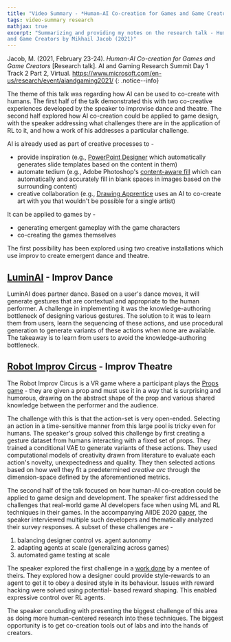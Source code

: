 ```yaml
---
title: "Video Summary - *Human-AI Co-creation for Games and Game Creators* by Mikhail Jacob (2021)"
tags: video-summary research
mathjax: true
excerpt: "Summarizing and providing my notes on the research talk - Human-AI Co-creation for Games
and Game Creators by Mikhail Jacob (2021)"
---
```


Jacob, M. (2021, February 23-24). *Human-AI Co-creation for Games and Game Creators* [Research
talk]. AI and Gaming Research Summit Day 1 Track 2 Part 2, Virtual. <https://www.microsoft.com/en-us/research/event/aiandgaming2021/>
[<i class="fab fa-youtube"></i>](https://youtu.be/brnuD-eO8-Y)
{: .notice--info}

The theme of this talk was regarding how AI can be used to co-create with humans. The first half of
the talk demonstrated this with two co-creative experiences developed by the speaker to improvise
dance and theatre. The second half explored how AI co-creation could be applied to game design, with
the speaker addressing what challenges there are in the application of RL to it, and how a work of
his addresses a particular challenge.

AI is already used as part of creative processes to -

- provide inspiration (e.g., [PowerPoint Designer](https://www.microsoft.com/en-us/microsoft-365/blog/2015/11/13/the-evolution-of-powerpoint-introducing-designer-and-morph/)
which automatically generates slide templates based on the content in them)
- automate tedium (e.g., Adobe Photoshop's [content-aware fill](https://helpx.adobe.com/photoshop/using/content-aware-fill.html) 
which can automatically and accurately fill in blank spaces in images based on the surrounding
content)
- creative collaboration (e.g., [Drawing Apprentice](https://expressivemachinery.gatech.edu/projects/drawing-apprentice/)
uses an AI to co-create art with you that wouldn't be possible for a single artist)

It can be applied to games by -

- generating emergent gameplay with the game characters
- co-creating the games themselves

The first possibility has been explored using two creative installations which use improv to create
emergent dance and theatre.

## [LuminAI](https://expressivemachinery.gatech.edu/projects/luminai/) - Improv Dance

LuminAI does partner dance. Based on a user's dance moves, it will generate gestures that are
contextual and appropriate to the human performer. A challenge in implementing it was the
knowledge-authoring bottleneck of designing various gestures. The solution to it was to learn them
from users, learn the sequencing of these actions, and use procedural generation to generate variants
of these actions when none are available. The takeaway is to learn from users to avoid the
knowledge-authoring bottleneck.

## [Robot Improv Circus](https://expressivemachinery.gatech.edu/projects/robot-improv-circus/) - Improv Theatre

The Robot Improv Circus is a VR game where a participant plays the [Props game](http://www.improvgames.com/props/)
\- they are given a prop and must use it in a way that is surprising and humorous, drawing on the
abstract shape of the prop and various shared knowledge between the performer and the audience.

The challenge with this is that the action-set is very open-ended. Selecting an action in a time-sensitive
manner from this large pool is tricky even for humans. The speaker's group solved this challenge by
first creating a gesture dataset from humans interacting with a fixed set of props. They trained a
conditional VAE to generate variants of these actions. They used computational models of creativity
drawn from literature to evaluate each action's novelty, unexpectedness and quality. They then
selected actions based on how well they fit a predetermined *creative arc* through the dimension-space
defined by the aforementioned metrics.

The second half of the talk focused on how human-AI co-creation could be applied to game design and
development. The speaker first addressed the challenges that real-world game AI developers face when
using ML and RL techniques in their games. In the accompanying AIIDE 2020 [paper](https://www.microsoft.com/en-us/research/publication/its-unwieldy-and-it-takes-a-lot-of-time-challenges-and-opportunities-for-creating-agents-in-commercial-games/), the speaker
interviewed multiple such developers and thematically analyzed their survey responses. A subset of
these challenges are -

1. balancing designer control vs. agent autonomy
2. adapting agents at scale (generalizing across games)
3. automated game testing at scale

The speaker explored the first challenge in a [work done](https://www.microsoft.com/en-us/research/blog/designer-centered-reinforcement-learning/)
by a mentee of theirs. They explored how a designer could provide style-rewards to an agent to get
it to obey a desired style in its behaviour. Issues with reward hacking were solved using potential-
based reward shaping. This enabled expressive control over RL agents.

The speaker concluding with presenting the biggest challenge of this area as doing more human-centered
research into these techniques. The biggest opportunity is to get co-creation tools out of labs and
into the hands of creators.
